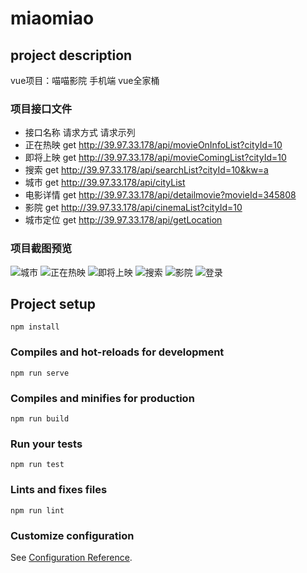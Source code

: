 # miaomiao

## project description
vue项目：喵喵影院 手机端
vue全家桶

### 项目接口文件
* 接口名称	请求方式	请求示列
* 正在热映	get	       http://39.97.33.178/api/movieOnInfoList?cityId=10
* 即将上映	get        http://39.97.33.178/api/movieComingList?cityId=10
* 搜索	    get        http://39.97.33.178/api/searchList?cityId=10&kw=a
* 城市	    get	       http://39.97.33.178/api/cityList
* 电影详情	get	       http://39.97.33.178/api/detailmovie?movieId=345808
* 影院	    get   	   http://39.97.33.178/api/cinemaList?cityId=10
* 城市定位	get	       http://39.97.33.178/api/getLocation

### 项目截图预览
![城市](https://github.com/dhhjk/miaomiao/raw/setData/src/assets/截图/city.png) 
![正在热映](https://github.com/dhhjk/miaomiao/raw/setData/src/assets/截图/hot.png) 
![即将上映](https://github.com/dhhjk/miaomiao/raw/setData/src/assets/截图/coming.png) 
![搜索](https://github.com/dhhjk/miaomiao/raw/setData/src/assets/截图/search.png) 
![影院](https://raw.githubusercontent.com/dhhjk/miaomiao/setData/src/assets/%E6%88%AA%E5%9B%BE/cinema.png) 
![登录](https://github.com/dhhjk/miaomiao/raw/setData/src/assets/截图/login.png) 

## Project setup
```
npm install
```

### Compiles and hot-reloads for development
```
npm run serve
```

### Compiles and minifies for production
```
npm run build
```

### Run your tests
```
npm run test
```

### Lints and fixes files
```
npm run lint
```

### Customize configuration
See [Configuration Reference](https://cli.vuejs.org/config/).
